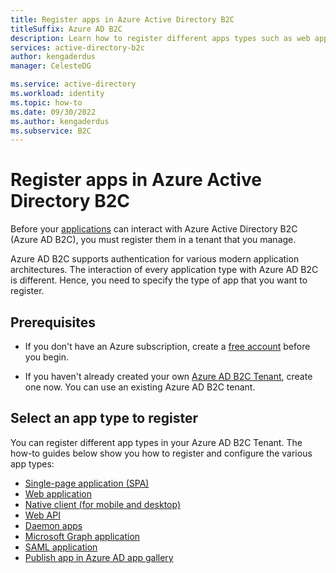 ```yaml
---
title: Register apps in Azure Active Directory B2C
titleSuffix: Azure AD B2C
description: Learn how to register different apps types such as web app, web API, single-page apps, mobile and desktop apps, daemon apps, Microsoft Graph apps and SAML app in Azure Active Directory B2C 
services: active-directory-b2c
author: kengaderdus
manager: CelesteDG

ms.service: active-directory
ms.workload: identity
ms.topic: how-to
ms.date: 09/30/2022
ms.author: kengaderdus
ms.subservice: B2C
---
```


# Register apps in Azure Active Directory B2C

Before your [applications](application-types.md) can interact with Azure Active Directory B2C (Azure AD B2C), you must register them in a tenant that you manage.

Azure AD B2C supports authentication for various modern application architectures. The interaction of every application type with Azure AD B2C is different. Hence, you need to specify the type of app that you want to register. 


## Prerequisites

- If you don't have an Azure subscription, create a [free account](https://azure.microsoft.com/free/) before you begin.

- If you haven't already created your own [Azure AD B2C Tenant](tutorial-create-tenant.md), create one now. You can use an existing Azure AD B2C tenant.


## Select an app type to register

You can register different app types in your Azure AD B2C Tenant. The how-to guides below show you how to register and configure the various app types:


- [Single-page application (SPA)](tutorial-register-spa.md)
- [Web application](tutorial-register-applications.md)
- [Native client (for mobile and desktop)](add-native-application.md)
- [Web API](add-web-api-application.md) 
- [Daemon apps](client-credentials-grant-flow.md)
- [Microsoft Graph application](microsoft-graph-get-started.md)
- [SAML application](saml-service-provider.md?tabs=windows&pivots=b2c-custom-policy)
- [Publish app in Azure AD app gallery](publish-app-to-azure-ad-app-gallery.md)
          
    

                      